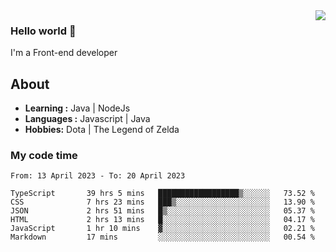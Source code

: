 <img align='right' src="https://github-readme-stats.vercel.app/api?username=jumodada&show_icons=true&theme=vue">

### Hello world 👋

I'm a Front-end developer 
    
## About
-  **Learning :** Java | NodeJs
-  **Languages :** Javascript | Java
-  **Hobbies:** Dota | The Legend of Zelda

### My code time

<!--START_SECTION:waka-->

```text
From: 13 April 2023 - To: 20 April 2023

TypeScript       39 hrs 5 mins   ██████████████████▒░░░░░░   73.52 %
CSS              7 hrs 23 mins   ███▒░░░░░░░░░░░░░░░░░░░░░   13.90 %
JSON             2 hrs 51 mins   █▒░░░░░░░░░░░░░░░░░░░░░░░   05.37 %
HTML             2 hrs 13 mins   █░░░░░░░░░░░░░░░░░░░░░░░░   04.17 %
JavaScript       1 hr 10 mins    ▓░░░░░░░░░░░░░░░░░░░░░░░░   02.21 %
Markdown         17 mins         ░░░░░░░░░░░░░░░░░░░░░░░░░   00.54 %
```

<!--END_SECTION:waka-->

